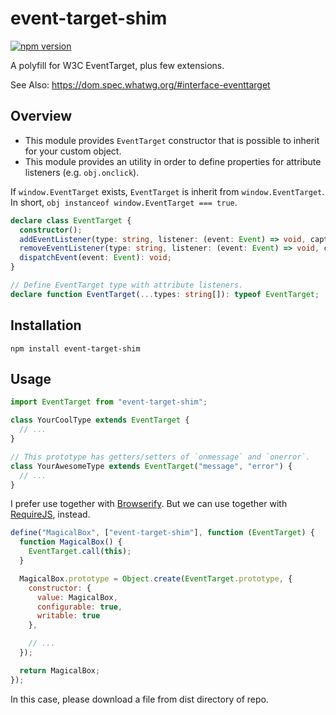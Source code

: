 # event-target-shim

[![npm version](https://badge.fury.io/js/event-target-shim.svg)](http://badge.fury.io/js/event-target-shim)

A polyfill for W3C EventTarget, plus few extensions.

See Also: https://dom.spec.whatwg.org/#interface-eventtarget


## Overview

- This module provides `EventTarget` constructor that is possible to inherit for
  your custom object.
- This module provides an utility in order to define properties for attribute
  listeners (e.g. `obj.onclick`).

If `window.EventTarget` exists, `EventTarget` is inherit from
`window.EventTarget`.
In short, `obj instanceof window.EventTarget === true`.

```ts
declare class EventTarget {
  constructor();
  addEventListener(type: string, listener: (event: Event) => void, capture?: boolean): void;
  removeEventListener(type: string, listener: (event: Event) => void, capture?: boolean): void;
  dispatchEvent(event: Event): void;
}

// Define EventTarget type with attribute listeners.
declare function EventTarget(...types: string[]): typeof EventTarget;
```


## Installation

```
npm install event-target-shim
```


## Usage

```js
import EventTarget from "event-target-shim";

class YourCoolType extends EventTarget {
  // ...
}

// This prototype has getters/setters of `onmessage` and `onerror`.
class YourAwesomeType extends EventTarget("message", "error") {
  // ...
}
```

I prefer use together with [Browserify](http://browserify.org).
But we can use together with [RequireJS](http://requirejs.org/), instead.

```js
define("MagicalBox", ["event-target-shim"], function (EventTarget) {
  function MagicalBox() {
    EventTarget.call(this);
  }

  MagicalBox.prototype = Object.create(EventTarget.prototype, {
    constructor: {
      value: MagicalBox,
      configurable: true,
      writable: true
    },

    // ...
  });

  return MagicalBox;
});
```

In this case, please download a file from dist directory of repo.
